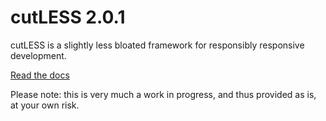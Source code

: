 # cutLESS 2.0.1

cutLESS is a slightly less bloated framework for responsibly responsive development.

[Read the docs](http://cutless.wearekatana.com/)

Please note: this is very much a work in progress, and thus provided as is, at your own risk.